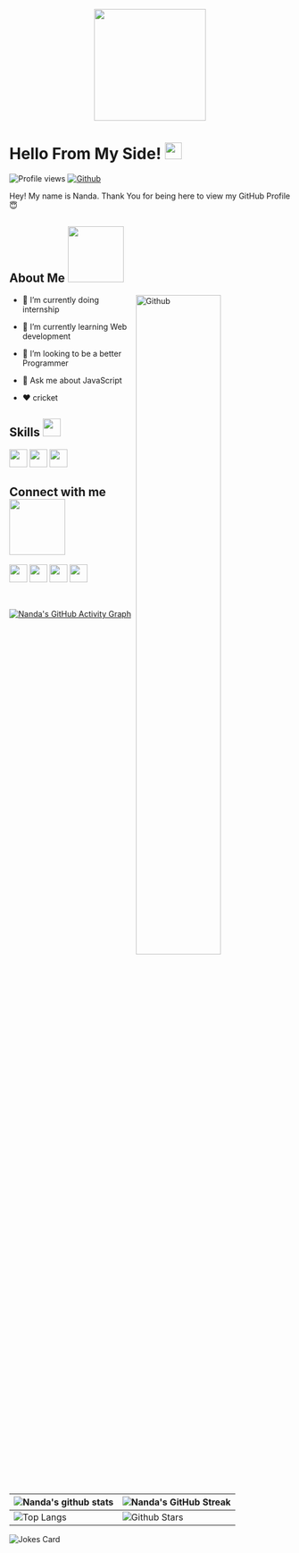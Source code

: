 <p align="center">
    <img width="200" src="https://raw.githubusercontent.com/MartinHeinz/MartinHeinz/master/wave.gif">
</p>

<h1> Hello From My Side! <img src = "https://raw.githubusercontent.com/MartinHeinz/MartinHeinz/master/wave.gif" width = 30px> </h1>
<p align='center'>
</p>


![Profile views](https://visitor-badge.glitch.me/badge?page_id=nandakishorpalei.nandakishorpalei)
[![Github](https://img.shields.io/github/followers/nandakishorpalei?label=Follow&style=social)](https://github.com/nandakishorpalei)

<div size='20px'> Hey! My name is Nanda. Thank You for being here to view my GitHub Profile 😇 
</div>

<h2> About Me <img src = "https://media0.giphy.com/media/KDDpcKigbfFpnejZs6/giphy.gif?cid=ecf05e47oy6f4zjs8g1qoiystc56cu7r9tb8a1fe76e05oty&rid=giphy.gif" width = 100px></h2>

<img width="55%" align="right" alt="Github" src="https://raw.githubusercontent.com/onimur/.github/master/.resources/git-header.svg" />

- 🔭 I’m currently doing internship
  
- 🌱 I’m currently learning Web development
  
- 👯 I’m looking to be a better Programmer
  
- 💬 Ask me about JavaScript
  
- ❤ cricket

<h2> Skills <img src = "https://media2.giphy.com/media/QssGEmpkyEOhBCb7e1/giphy.gif?cid=ecf05e47a0n3gi1bfqntqmob8g9aid1oyj2wr3ds3mg700bl&rid=giphy.gif" width = 32px> </h2>
 <img width ='32px' src ='https://raw.githubusercontent.com/rahulbanerjee26/githubAboutMeGenerator/main/icons/javascript.svg'>
<img width ='32px' src ='https://raw.githubusercontent.com/rahulbanerjee26/githubAboutMeGenerator/main/icons/css.svg'>
<img width ='32px' src ='https://raw.githubusercontent.com/rahulbanerjee26/githubAboutMeGenerator/main/icons/html.svg'>



<h2> Connect with me <img src='https://raw.githubusercontent.com/ShahriarShafin/ShahriarShafin/main/Assets/handshake.gif' width="100px"> </h2>
<a href = 'https://www.linkedin.com/in/nanda-kishor-palei-234846203'> <img width = '32px' align= 'center' src="https://raw.githubusercontent.com/rahulbanerjee26/githubAboutMeGenerator/main/icons/linked-in-alt.svg"/></a> 
<a href = 'https://twitter.com/NandaPalei?t=YSSiHC5OgW6U9qmuxiZLVw&s=08'> <img width = '32px' align= 'center' src="https://raw.githubusercontent.com/rahulbanerjee26/githubAboutMeGenerator/main/icons/twitter.svg"/></a> 
<a href = 'https://www.instagram.com/nkp_45_/'> <img width = '32px' align= 'center' src="https://raw.githubusercontent.com/rahulbanerjee26/githubAboutMeGenerator/main/icons/instagram.svg"/></a> 
<a href = 'https://www.facebook.com/arman.rahul.52'> <img width = '32px' align= 'center' src="https://raw.githubusercontent.com/rahulbanerjee26/githubAboutMeGenerator/main/icons/facebook.svg"/></a>
  
<br>
<br>
  <br>
  
[![Nanda's GitHub Activity Graph](https://activity-graph.herokuapp.com/graph?username=nandakishorpalei&theme=tokyonight)](https://git.io/praveenscience)

| ![Nanda's github stats](https://github-readme-stats.vercel.app/api?username=nandakishorpalei&show_icons=true&theme=tokyonight) | ![Nanda's GitHub Streak](https://github-readme-streak-stats.herokuapp.com/?user=nandakishorpalei&theme=tokyonight) |
| --- | --- |
| ![Top Langs](https://github-readme-stats.vercel.app/api/top-langs/?username=nandakishorpalei&theme=tokyonight) | ![Github Stars](https://github-readme-stats.vercel.app/api?username=nandakishorpalei&show_icons=true&locale=en&count_private=true&hide_rank=true&custom_title=My%20GitHub%20Stats&disable_animations=true&theme=tokyonight) |

![Jokes Card](https://readme-jokes.vercel.app/api?theme=tokyonight)

